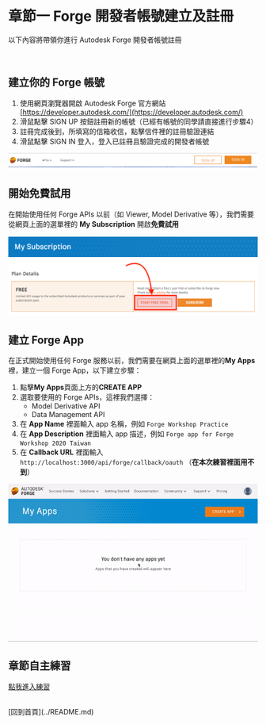 # 章節一 Forge 開發者帳號建立及註冊

以下內容將帶領你進行 Autodesk Forge 開發者帳號註冊

<br/>

## 建立你的 Forge 帳號

1. 使用網頁瀏覽器開啟 Autodesk Forge 官方網站 [https://developer.autodesk.com/](https://developer.autodesk.com/)
2. 滑鼠點擊 SIGN UP 按鈕註冊新的帳號（已經有帳號的同學請直接進行步驟4）
3. 註冊完成後到，所填寫的信箱收信，點擊信件裡的註冊驗證連結
4. 滑鼠點擊 SIGN IN 登入，登入已註冊且驗證完成的開發者帳號

![alt 首頁](img/dev_portal_home.png)

## 開始免費試用

在開始使用任何 Forge APIs 以前（如 Viewer, Model Derivative 等），我們需要從網頁上面的選單裡的 **My Subscription** 開啟**免費試用**

![alt START FREE TRIAL](img/activate_sub.png)

## 建立 Forge App

在正式開始使用任何 Forge  服務以前，我們需要在網頁上面的選單裡的**My Apps**裡，建立一個 Forge App，以下建立步驟：

1. 點擊**My Apps**頁面上方的**CREATE APP**
2. 選取要使用的 Forge APIs，這裡我們選擇：
   - Model Derivative API
   - Data Management API
3. 在 **App Name** 裡面輸入  app 名稱，例如 `Forge Workshop Practice`
4. 在 **App Description** 裡面輸入  app 描述，例如 `Forge app for Forge Workshop 2020 Taiwan`
5. 在  **Callback URL** 裡面輸入 `http://localhost:3000/api/forge/callback/oauth` （**在本次練習裡面用不到**）

![alt CREATE APP](img/create_app.gif)

<a name="SectionPractice"></a>
## 章節自主練習

[點我進入練習](Practice.md)

<br/>
[回到首頁](../README.md)